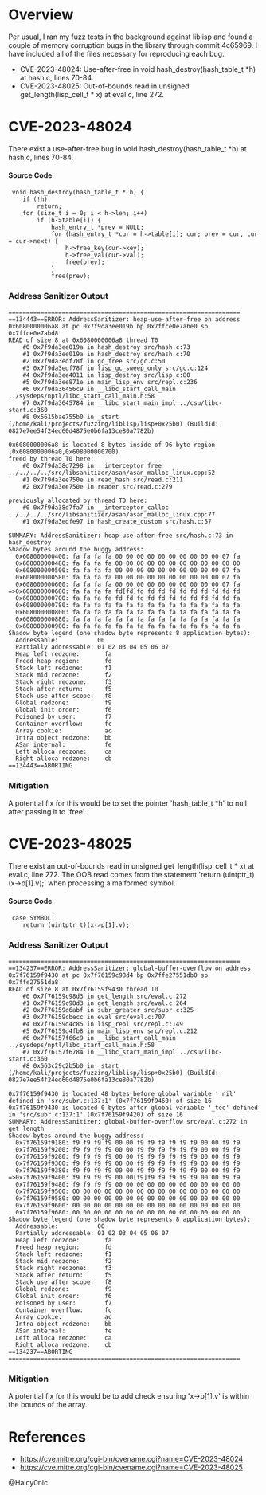 # Overview

Per usual, I ran my fuzz tests in the background against liblisp and found a couple of memory corruption bugs in the library through commit 4c65969.  I have included all of the files necessary for reproducing each bug.

* CVE-2023-48024:  Use-after-free in void hash_destroy(hash_table_t *h) at hash.c, lines 70-84.
* CVE-2023-48025: Out-of-bounds read in unsigned get_length(lisp_cell_t * x) at eval.c, line 272.

# CVE-2023-48024

There exist a use-after-free bug in void hash_destroy(hash_table_t *h) at hash.c, lines 70-84.    

#### Source Code 

```
 void hash_destroy(hash_table_t * h) { 
 	if (!h) 
 		return; 
 	for (size_t i = 0; i < h->len; i++) 
 		if (h->table[i]) { 
 			hash_entry_t *prev = NULL; 
 			for (hash_entry_t *cur = h->table[i]; cur; prev = cur, cur = cur->next) { 
 				h->free_key(cur->key); 
 				h->free_val(cur->val); 
 				free(prev); 
 			} 
 			free(prev); 
```

### Address Sanitizer Output
```
=================================================================
==134443==ERROR: AddressSanitizer: heap-use-after-free on address 0x6080000006a8 at pc 0x7f9da3ee019b bp 0x7ffce0e7abe0 sp 0x7ffce0e7abd8
READ of size 8 at 0x6080000006a8 thread T0
    #0 0x7f9da3ee019a in hash_destroy src/hash.c:73
    #1 0x7f9da3ee019a in hash_destroy src/hash.c:70
    #2 0x7f9da3edf78f in gc_free src/gc.c:50
    #3 0x7f9da3edf78f in lisp_gc_sweep_only src/gc.c:124
    #4 0x7f9da3ee4011 in lisp_destroy src/lisp.c:80
    #5 0x7f9da3ee871e in main_lisp_env src/repl.c:236
    #6 0x7f9da36456c9 in __libc_start_call_main ../sysdeps/nptl/libc_start_call_main.h:58
    #7 0x7f9da3645784 in __libc_start_main_impl ../csu/libc-start.c:360
    #8 0x5615bae755b0 in _start (/home/kali/projects/fuzzing/liblisp/lisp+0x25b0) (BuildId: 0827e7ee54f24ed60d4875e0b6fa13ce80a7782b)

0x6080000006a8 is located 8 bytes inside of 96-byte region [0x6080000006a0,0x608000000700)
freed by thread T0 here:
    #0 0x7f9da38d7298 in __interceptor_free ../../../../src/libsanitizer/asan/asan_malloc_linux.cpp:52
    #1 0x7f9da3ee750e in read_hash src/read.c:211
    #2 0x7f9da3ee750e in reader src/read.c:279

previously allocated by thread T0 here:
    #0 0x7f9da38d7fa7 in __interceptor_calloc ../../../../src/libsanitizer/asan/asan_malloc_linux.cpp:77
    #1 0x7f9da3edfe97 in hash_create_custom src/hash.c:57

SUMMARY: AddressSanitizer: heap-use-after-free src/hash.c:73 in hash_destroy
Shadow bytes around the buggy address:
  0x608000000400: fa fa fa fa 00 00 00 00 00 00 00 00 00 00 07 fa
  0x608000000480: fa fa fa fa 00 00 00 00 00 00 00 00 00 00 00 00
  0x608000000500: fa fa fa fa 00 00 00 00 00 00 00 00 00 00 07 fa
  0x608000000580: fa fa fa fa 00 00 00 00 00 00 00 00 00 00 07 fa
  0x608000000600: fa fa fa fa 00 00 00 00 00 00 00 00 00 00 07 fa
=>0x608000000680: fa fa fa fa fd[fd]fd fd fd fd fd fd fd fd fd fd
  0x608000000700: fa fa fa fa fd fd fd fd fd fd fd fd fd fd fd fa
  0x608000000780: fa fa fa fa fa fa fa fa fa fa fa fa fa fa fa fa
  0x608000000800: fa fa fa fa fa fa fa fa fa fa fa fa fa fa fa fa
  0x608000000880: fa fa fa fa fa fa fa fa fa fa fa fa fa fa fa fa
  0x608000000900: fa fa fa fa fa fa fa fa fa fa fa fa fa fa fa fa
Shadow byte legend (one shadow byte represents 8 application bytes):
  Addressable:           00
  Partially addressable: 01 02 03 04 05 06 07 
  Heap left redzone:       fa
  Freed heap region:       fd
  Stack left redzone:      f1
  Stack mid redzone:       f2
  Stack right redzone:     f3
  Stack after return:      f5
  Stack use after scope:   f8
  Global redzone:          f9
  Global init order:       f6
  Poisoned by user:        f7
  Container overflow:      fc
  Array cookie:            ac
  Intra object redzone:    bb
  ASan internal:           fe
  Left alloca redzone:     ca
  Right alloca redzone:    cb
==134443==ABORTING
```

### Mitigation

A potential fix for this would be to set the pointer 'hash_table_t *h' to null after passing it to 'free'.

# CVE-2023-48025

There exist an out-of-bounds read in unsigned get_length(lisp_cell_t * x) at eval.c, line 272.  The OOB read comes from the statement 'return (uintptr_t)(x->p[1].v);' when processing a malformed symbol.

#### Source Code

```
 case SYMBOL: 
 	return (uintptr_t)(x->p[1].v); 
```

### Address Sanitizer Output

```
=================================================================
==134237==ERROR: AddressSanitizer: global-buffer-overflow on address 0x7f76159f9430 at pc 0x7f76159c98d4 bp 0x7ffe27551db0 sp 0x7ffe27551da8
READ of size 8 at 0x7f76159f9430 thread T0
    #0 0x7f76159c98d3 in get_length src/eval.c:272
    #1 0x7f76159c98d3 in get_length src/eval.c:264
    #2 0x7f76159d6abf in subr_greater src/subr.c:325
    #3 0x7f76159cbecc in eval src/eval.c:707
    #4 0x7f76159d4c85 in lisp_repl src/repl.c:149
    #5 0x7f76159d4fb8 in main_lisp_env src/repl.c:212
    #6 0x7f76157f66c9 in __libc_start_call_main ../sysdeps/nptl/libc_start_call_main.h:58
    #7 0x7f76157f6784 in __libc_start_main_impl ../csu/libc-start.c:360
    #8 0x563c29c2b5b0 in _start (/home/kali/projects/fuzzing/liblisp/lisp+0x25b0) (BuildId: 0827e7ee54f24ed60d4875e0b6fa13ce80a7782b)

0x7f76159f9430 is located 48 bytes before global variable '_nil' defined in 'src/subr.c:137:1' (0x7f76159f9460) of size 16
0x7f76159f9430 is located 0 bytes after global variable '_tee' defined in 'src/subr.c:137:1' (0x7f76159f9420) of size 16
SUMMARY: AddressSanitizer: global-buffer-overflow src/eval.c:272 in get_length
Shadow bytes around the buggy address:
  0x7f76159f9180: f9 f9 f9 f9 00 00 f9 f9 f9 f9 f9 f9 00 00 f9 f9
  0x7f76159f9200: f9 f9 f9 f9 00 00 f9 f9 f9 f9 f9 f9 00 00 f9 f9
  0x7f76159f9280: f9 f9 f9 f9 00 00 f9 f9 f9 f9 f9 f9 00 00 f9 f9
  0x7f76159f9300: f9 f9 f9 f9 00 00 f9 f9 f9 f9 f9 f9 00 00 f9 f9
  0x7f76159f9380: f9 f9 f9 f9 00 00 f9 f9 f9 f9 f9 f9 00 00 f9 f9
=>0x7f76159f9400: f9 f9 f9 f9 00 00[f9]f9 f9 f9 f9 f9 00 00 f9 f9
  0x7f76159f9480: f9 f9 f9 f9 00 00 00 00 00 00 00 00 00 00 00 00
  0x7f76159f9500: 00 00 00 00 00 00 00 00 00 00 00 00 00 00 00 00
  0x7f76159f9580: 00 00 00 00 00 00 00 00 00 00 00 00 00 00 00 00
  0x7f76159f9600: 00 00 00 00 00 00 00 00 00 00 00 00 00 00 00 00
  0x7f76159f9680: 00 00 00 00 00 00 00 00 00 00 00 00 00 00 00 00
Shadow byte legend (one shadow byte represents 8 application bytes):
  Addressable:           00
  Partially addressable: 01 02 03 04 05 06 07 
  Heap left redzone:       fa
  Freed heap region:       fd
  Stack left redzone:      f1
  Stack mid redzone:       f2
  Stack right redzone:     f3
  Stack after return:      f5
  Stack use after scope:   f8
  Global redzone:          f9
  Global init order:       f6
  Poisoned by user:        f7
  Container overflow:      fc
  Array cookie:            ac
  Intra object redzone:    bb
  ASan internal:           fe
  Left alloca redzone:     ca
  Right alloca redzone:    cb
==134237==ABORTING
=================================================================
```

### Mitigation
A potential fix for this would be to add check ensuring 'x->p[1].v' is within the bounds of the array.

# References

* https://cve.mitre.org/cgi-bin/cvename.cgi?name=CVE-2023-48024
* https://cve.mitre.org/cgi-bin/cvename.cgi?name=CVE-2023-48025

@Halcy0nic

